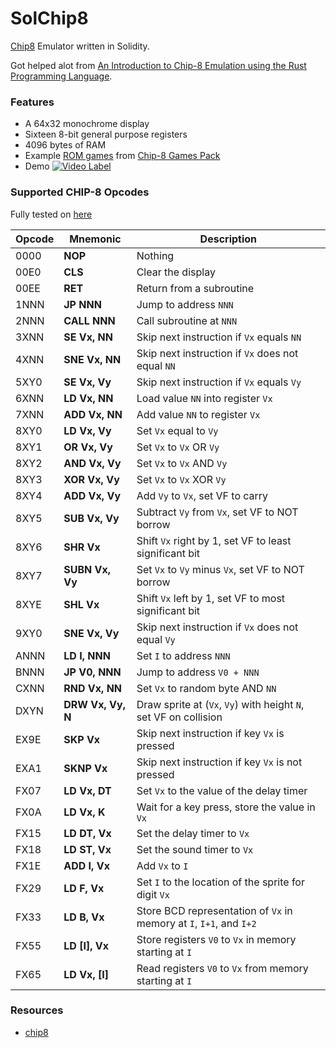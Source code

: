 # SolChip8

[Chip8](https://en.wikipedia.org/wiki/CHIP-8) Emulator written in Solidity.

Got helped alot from [An Introduction to Chip-8 Emulation using the Rust Programming Language](https://aquova.net/chip8/chip8.pdf).

### Features

- A 64x32 monochrome display
- Sixteen 8-bit general purpose registers
- 4096 bytes of RAM
- Example [ROM games](./c8games/) from [Chip-8 Games Pack](https://www.zophar.net/pdroms/chip8/chip-8-games-pack.html)
- Demo [![Video Label](http://img.youtube.com/vi/4cni9DNQ0wA/0.jpg)](https://youtu.be/4cni9DNQ0wA?t=0s)

### **Supported CHIP-8 Opcodes**

Fully tested on [here](./test/Emu.t.sol)

| Opcode | Mnemonic          | Description                                                         |
| ------ | ----------------- | ------------------------------------------------------------------- |
| 0000   | **NOP**           | Nothing                                                             |
| 00E0   | **CLS**           | Clear the display                                                   |
| 00EE   | **RET**           | Return from a subroutine                                            |
| 1NNN   | **JP NNN**        | Jump to address `NNN`                                               |
| 2NNN   | **CALL NNN**      | Call subroutine at `NNN`                                            |
| 3XNN   | **SE Vx, NN**     | Skip next instruction if `Vx` equals `NN`                           |
| 4XNN   | **SNE Vx, NN**    | Skip next instruction if `Vx` does not equal `NN`                   |
| 5XY0   | **SE Vx, Vy**     | Skip next instruction if `Vx` equals `Vy`                           |
| 6XNN   | **LD Vx, NN**     | Load value `NN` into register `Vx`                                  |
| 7XNN   | **ADD Vx, NN**    | Add value `NN` to register `Vx`                                     |
| 8XY0   | **LD Vx, Vy**     | Set `Vx` equal to `Vy`                                              |
| 8XY1   | **OR Vx, Vy**     | Set `Vx` to `Vx` OR `Vy`                                            |
| 8XY2   | **AND Vx, Vy**    | Set `Vx` to `Vx` AND `Vy`                                           |
| 8XY3   | **XOR Vx, Vy**    | Set `Vx` to `Vx` XOR `Vy`                                           |
| 8XY4   | **ADD Vx, Vy**    | Add `Vy` to `Vx`, set VF to carry                                   |
| 8XY5   | **SUB Vx, Vy**    | Subtract `Vy` from `Vx`, set VF to NOT borrow                       |
| 8XY6   | **SHR Vx**        | Shift `Vx` right by 1, set VF to least significant bit              |
| 8XY7   | **SUBN Vx, Vy**   | Set `Vx` to `Vy` minus `Vx`, set VF to NOT borrow                   |
| 8XYE   | **SHL Vx**        | Shift `Vx` left by 1, set VF to most significant bit                |
| 9XY0   | **SNE Vx, Vy**    | Skip next instruction if `Vx` does not equal `Vy`                   |
| ANNN   | **LD I, NNN**     | Set `I` to address `NNN`                                            |
| BNNN   | **JP V0, NNN**    | Jump to address `V0 + NNN`                                          |
| CXNN   | **RND Vx, NN**    | Set `Vx` to random byte AND `NN`                                    |
| DXYN   | **DRW Vx, Vy, N** | Draw sprite at (`Vx`, `Vy`) with height `N`, set VF on collision    |
| EX9E   | **SKP Vx**        | Skip next instruction if key `Vx` is pressed                        |
| EXA1   | **SKNP Vx**       | Skip next instruction if key `Vx` is not pressed                    |
| FX07   | **LD Vx, DT**     | Set `Vx` to the value of the delay timer                            |
| FX0A   | **LD Vx, K**      | Wait for a key press, store the value in `Vx`                       |
| FX15   | **LD DT, Vx**     | Set the delay timer to `Vx`                                         |
| FX18   | **LD ST, Vx**     | Set the sound timer to `Vx`                                         |
| FX1E   | **ADD I, Vx**     | Add `Vx` to `I`                                                     |
| FX29   | **LD F, Vx**      | Set `I` to the location of the sprite for digit `Vx`                |
| FX33   | **LD B, Vx**      | Store BCD representation of `Vx` in memory at `I`, `I+1`, and `I+2` |
| FX55   | **LD [I], Vx**    | Store registers `V0` to `Vx` in memory starting at `I`              |
| FX65   | **LD Vx, [I]**    | Read registers `V0` to `Vx` from memory starting at `I`             |

### Resources

- [chip8](http://devernay.free.fr/hacks/chip8/C8TECH10.HTM#8xy3)
